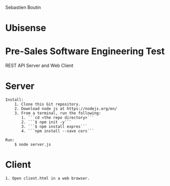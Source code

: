 Sebastien Boutin

# Ubisense
# Pre-Sales Software Engineering Test
REST API Server and Web Client

# Server
    Install:
        1. Clone this Git repository.
        2. Download node js at https://nodejs.org/en/
        3. From a terminal, run the following:  
           1. ```cd <the repo directory>```
           2. ```$ npm init -y```
           3. ```$ npm install expres```
           4. ```npm install --save cors```
        
    Run:
        $ node server.js

# Client
    1. Open client.html in a web browser.
